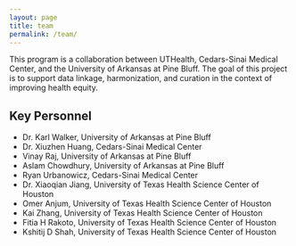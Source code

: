 ```yaml
---
layout: page
title: team
permalink: /team/
---
```


 This program is a collaboration between UTHealth, Cedars-Sinai Medical Center, and the University of Arkansas at Pine Bluff. The goal of this project is to support data linkage, harmonization, and curation in the context of improving health equity.

 ## Key Personnel

 - Dr. Karl Walker, University of Arkansas at Pine Bluff
 - Dr. Xiuzhen Huang, Cedars-Sinai Medical Center
 - Vinay Raj, University of Arkansas at Pine Bluff
 - Aslam Chowdhury, University of Arkansas at Pine Bluff
 - Ryan Urbanowicz, Cedars-Sinai Medical Center
 - Dr. Xiaoqian Jiang, University of Texas Health Science Center of Houston
 - Omer Anjum, University of Texas Health Science Center of Houston
 - Kai Zhang, University of Texas Health Science Center of Houston
 - Fitia H Rakoto, University of Texas Health Science Center of Houston
 - Kshitij D Shah, University of Texas Health Science Center of Houston



<!-- This is the base Jekyll theme. You can find out more info about customizing your Jekyll theme, as well as basic Jekyll usage documentation at [jekyllrb.com](https://jekyllrb.com/)

You can find the source code for Minima at GitHub:
[jekyll][jekyll-organization] /
[minima](https://github.com/jekyll/minima)

You can find the source code for Jekyll at GitHub:
[jekyll][jekyll-organization] /
[jekyll](https://github.com/jekyll/jekyll)


[jekyll-organization]: https://github.com/jekyll -->
